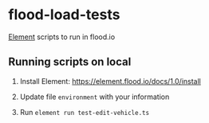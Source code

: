 # flood-load-tests

[Element](https://element.flood.io/) scripts to run in flood.io


## Running scripts on local

1. Install Element: https://element.flood.io/docs/1.0/install

2. Update file `environment` with your information

3. Run `element run test-edit-vehicle.ts`